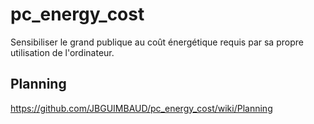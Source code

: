 # pc_energy_cost
Sensibiliser le grand publique au coût énergétique requis par sa propre utilisation de l'ordinateur.

## Planning
https://github.com/JBGUIMBAUD/pc_energy_cost/wiki/Planning
